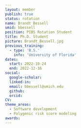 ```yaml
---
layout: member
publish: true
status: rotation
name: Brandt Bessell
umid: bbessell
position: PIBS Rotation Student
title: Ph.D. Student 
picture: Brandt_Bessell.jpg
previous_training:
  - type: 'B.S.'
    info: 'University of Florida'
dates:
  start: 2022-10-24
  end: 2022-12-16
social: 
  google-scholar: 
  linked-in: 
  email: bbessell@umich.edu
  github:
  orcid:
CV: 
theme_areas:
  - Software development
  - Polygenic risk score modeling
awards:
---
```


